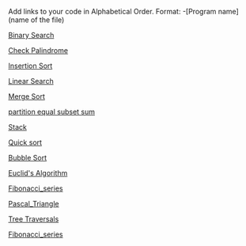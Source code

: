 Add links to your code in Alphabetical Order.
Format: -[Program name](name of the file)

[Binary Search](binary_search.c)

[Check Palindrome](check_palindrome.c)

[Insertion Sort](insertion_sort.c)

[Linear Search](linear_search.c)

[Merge Sort](merge_sort.c)

[partition equal subset sum](partition_equal_subset_sum.c)

[Stack](stack.c)

[Quick sort](Quick_Sort.c)

[Bubble Sort](bubbleSort.c)

[Euclid's Algorithm](Euclid_algorithm.c)

[Fibonacci_series](Fibonacci_series.c)

[Pascal_Triangle](Pascal_Triangle.c)

[Tree Traversals](Tree_traversals.c)

[Fibonacci_series](fibonacci_series_code.c)
